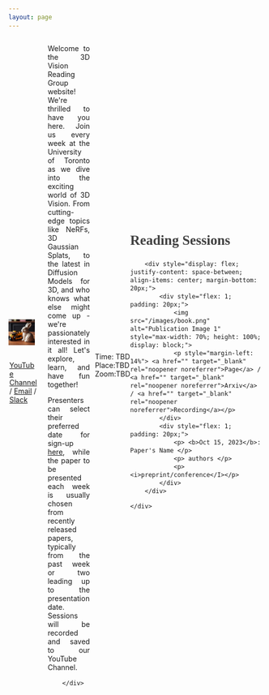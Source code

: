 ```yaml
---
layout: page
---
```


<div style="display: flex; justify-content: space-between; align-items: center;">
        <div style="flex: 1; padding-right: 20px;">
            <img src="images/3DV.jpeg" alt="Your Image" style="max-width: 90%; height: 100%; display: block;">
            <br> 
            <p style="margin-left: 3%"><a href="https://www.youtube.com/channel/UCEUx2to1r9z3WvWrR-AZ-3w">YouTube Channel</a>  /  <a href="mailto:lily.goli@mail.utoronto.ca, bahmani@cs.toronto.edu">Email</a> /  <a href="">Slack</a></p>
        </div>
        <div style="flex: 1; padding-left: 0px; padding-right: 10px">
            <p style="text-align: justify;">Welcome to the 3D Vision Reading Group website! We're thrilled to have you here. Join us every week at the University of Toronto as we dive into the exciting world of 3D Vision. From cutting-edge topics like NeRFs, 3D Gaussian Splats, to the latest in Diffusion Models for 3D, and who knows what else might come up - we're passionately interested in it all! Let's explore, learn, and have fun together!</p>
            <p style="text-align: justify;">Presenters can select their preferred date for sign-up <a href="https://docs.google.com/spreadsheets/d/1sBPi-K-hiQqm514JqrzIx0JW_d7s910f01g2AkUtZQ0/edit#gid=0">here</a>, while the paper to be presented each week is usually chosen from recently released papers, typically from the past week or two leading up to the presentation date. Sessions will be recorded and saved to our YouTube Channel.</p>
            
        </div>
</div>
<div>
<p>Time: TBD<br>Place:TBD<br>Zoom:TBD</p>    
</div>
<hr style="margin-top: 20px; margin-bottom: 20px;">
<div>
        <h2 style="color: #424242;font-size: 27px; font-family: Helvetica-light, serif;">Reading Sessions</h2>

<!--   weekly format begin -->

        <div style="display: flex; justify-content: space-between; align-items: center; margin-bottom: 20px;">
            <div style="flex: 1; padding: 20px;">
                <img src="/images/book.png" alt="Publication Image 1" style="max-width: 70%; height: 100%; display: block;">
                <p style="margin-left: 14%"> <a href="" target="_blank" rel="noopener noreferrer">Page</a> / <a href="" target="_blank" rel="noopener noreferrer">Arxiv</a> / <a href="" target="_blank" rel="noopener noreferrer">Recording</a></p>
            </div>
            <div style="flex: 1; padding: 20px;">
                <p> <b>Oct 15, 2023</b>: Paper's Name </p>
                <p> authors </p>
                <p><i>preprint/conference</I></p>
            </div>
        </div>

<!--   weekly format end -->

        
    </div>
